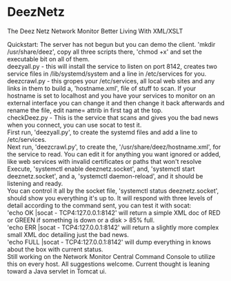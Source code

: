 # DeezNetz
The Deez Netz Network Monitor
Better Living With XML/XSLT

Quickstart: The server has not begun but you can demo the client. 'mkdir /usr/share/deez', copy all three scripts there, 'chmod +x' and set the executable bit on all of them.<br/>
deezyall.py - this will install the service to listen on port 8142, creates two service files in /lib/systemd/system and a line in /etc/services for you.<br/>
deezcrawl.py - this gropes your /etc/services, all local web sites and any links in them to build a, 'hostname.xml', file of stuff to scan. If your hostname is set to localhost and you have your services to monitor on an external interface you can change it and then change it back afterwards and rename the file, edit name= attrib in first tag at the top.<br/>
checkDeez.py - This is the service that scans and gives you the bad news when you connect, you can use socat to test it.<br/>
First run, 'deezyall.py', to create the systemd files and add a line to /etc/services.<br/>
Next run, 'deezcrawl.py', to create the, '/usr/share/deez/hostname.xml', for the service to read. You can edit it for anything you want ignored or added, like web services with invalid certificates or paths that won't resolve<br/>
Execute, 'systemctl enable deeznetz.socket', and, 'systemctl start deeznetz.socket', and a, 'systemctl daemon-reload', and it should be listening and ready.<br/>
You can control it all by the socket file, 'systemctl status deeznetz.socket', should show you everything it's up to.
It will respond with three levels of detail according to the command sent, you can test it with socat:<br/>
'echo OK |socat - TCP4:127.0.0.1:8142' will return a simple XML doc of RED or GREEN if something is down or a disk > 85% full.<br/>
'echo ERR |socat - TCP4:127.0.0.1:8142' will return a slightly more complex small XML doc detailing just the bad news.<br/>
'echo FULL |socat - TCP4:127.0.0.1:8142' will dump everything in knows about the box with current status.<br/>
Still working on the Network Monitor Central Command Console to utilize this on every host. All suggestions welcome. Current thought is leaning toward a Java servlet in Tomcat ui.<br/>
